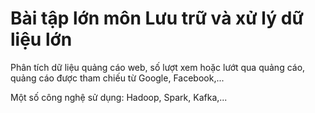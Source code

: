 # Bài tập lớn môn Lưu trữ và xử lý dữ liệu lớn

Phân tích dữ liệu quảng cáo web, số lượt xem hoặc lướt qua quảng cáo, quảng cáo được tham chiếu từ Google, Facebook,...

Một số công nghệ sử dụng: Hadoop, Spark, Kafka,...
